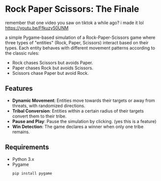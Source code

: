 # Rock Paper Scissors: The Finale
remember that one video you saw on tiktok a while ago? i made it lol
https://youtu.be/Ffkuzy50UNM

a simple Pygame-based simulation of a Rock-Paper-Scissors game where three types of "entities" (Rock, Paper, Scissors) interact based on their types. Each entity behaves with different movement patterns according to the classic rules:
- Rock chases Scissors but avoids Paper.
- Paper chases Rock but avoids Scissors.
- Scissors chase Paper but avoid Rock.

## Features

- **Dynamic Movement**: Entities move towards their targets or away from threats, with randomized directions.
- **Tribal Conversion**: Entities within a certain radius of their targets convert them to their tribe.
- **Pause and Play**: Pause the simulation by clicking. (yes this is a feature)
- **Win Detection**: The game declares a winner when only one tribe remains.

## Requirements

- Python 3.x
- Pygame
   ```bash
   pip install pygame
